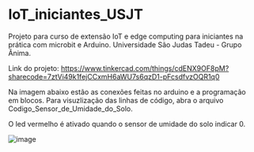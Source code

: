 # IoT_iniciantes_USJT
Projeto para curso de extensão IoT e edge computing para iniciantes na prática com microbit e Arduino.
Universidade São Judas Tadeu - Grupo Ânima.

Link do projeto:
https://www.tinkercad.com/things/cdENX9OF8pM?sharecode=7ztVi49k1fejCCxmH6aWU7s6qzD1-pFcsdfvzOQR1q0

Na imagem abaixo estão as conexões feitas no arduino e a programação em blocos. Para visuzlização das linhas de código, abra o arquivo Codigo_Sensor_de_Umidade_do_Solo.

O led vermelho é ativado quando o sensor de umidade do solo indicar 0.

![image](https://user-images.githubusercontent.com/113480470/190928752-a794b2eb-c0b4-4961-a4ad-04dc4d0232fd.png)
